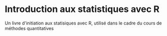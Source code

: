 # Introduction aux statistiques avec R

Un livre d'initiation aux statisiques avec R, utilisé dans le cadre du cours de méthodes quantitatives
